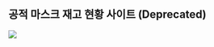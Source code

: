 ## 공적 마스크 재고 현황 사이트 (Deprecated)

![](https://res.cloudinary.com/dbhq9nlnc/image/upload/c_scale,w_500/v1584359025/my-achive/ezgif.com-gif-maker_ar6pjm.gif)
